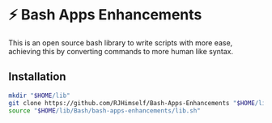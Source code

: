 # ⚡ Bash Apps Enhancements

This is an open source bash library to write scripts with more ease, achieving this by converting commands to more human like syntax.

## Installation

```bash
mkdir "$HOME/lib"
git clone https://github.com/RJHimself/Bash-Apps-Enhancements "$HOME/lib/bash-apps-enhancements"
source "$HOME/lib/Bash/bash-apps-enhancements/lib.sh"
```
